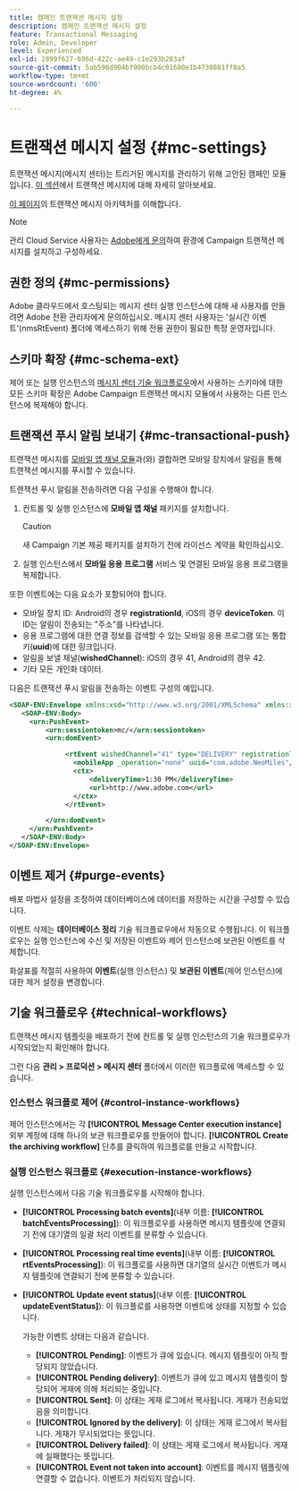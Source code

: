 ```yaml
---
title: 캠페인 트랜잭션 메시지 설정
description: 캠페인 트랜잭션 메시지 설정
feature: Transactional Messaging
role: Admin, Developer
level: Experienced
exl-id: 2899f627-696d-422c-ae49-c1e293b283af
source-git-commit: 5ab598d904bf900bcb4c01680e1b4730881ff8a5
workflow-type: tm+mt
source-wordcount: '600'
ht-degree: 4%

---
```


# 트랜잭션 메시지 설정 {#mc-settings}

트랜잭션 메시지(메시지 센터)는 트리거된 메시지를 관리하기 위해 고안된 캠페인 모듈입니다. [이 섹션](../send/transactional.md)에서 트랜잭션 메시지에 대해 자세히 알아보세요.

[이 페이지](../architecture/architecture.md#transac-msg-archi)의 트랜잭션 메시지 아키텍처를 이해합니다.


>[!NOTE]
>
>관리 Cloud Service 사용자는 [Adobe에게 문의](../start/campaign-faq.md#support)하여 환경에 Campaign 트랜잭션 메시지를 설치하고 구성하세요.

## 권한 정의 {#mc-permissions}

Adobe 클라우드에서 호스팅되는 메시지 센터 실행 인스턴스에 대해 새 사용자를 만들려면 Adobe 전환 관리자에게 문의하십시오. 메시지 센터 사용자는 &#39;실시간 이벤트&#39;(nmsRtEvent) 폴더에 액세스하기 위해 전용 권한이 필요한 특정 운영자입니다.

## 스키마 확장  {#mc-schema-ext}

제어 또는 실행 인스턴스의 [메시지 센터 기술 워크플로우](#technical-workflows)에서 사용하는 스키마에 대한 모든 스키마 확장은 Adobe Campaign 트랜잭션 메시지 모듈에서 사용하는 다른 인스턴스에 복제해야 합니다.

## 트랜잭션 푸시 알림 보내기 {#mc-transactional-push}

트랜잭션 메시지를 [모바일 앱 채널 모듈](../send/push.md)과(와) 결합하면 모바일 장치에서 알림을 통해 트랜잭션 메시지를 푸시할 수 있습니다.

트랜잭션 푸시 알림을 전송하려면 다음 구성을 수행해야 합니다.

1. 컨트롤 및 실행 인스턴스에 **모바일 앱 채널** 패키지를 설치합니다.

   >[!CAUTION]
   >
   >새 Campaign 기본 제공 패키지를 설치하기 전에 라이선스 계약을 확인하십시오.

1. 실행 인스턴스에서 **모바일 응용 프로그램** 서비스 및 연결된 모바일 응용 프로그램을 복제합니다.

또한 이벤트에는 다음 요소가 포함되어야 합니다.

* 모바일 장치 ID: Android의 경우 **registrationId**, iOS의 경우 **deviceToken**. 이 ID는 알림이 전송되는 &quot;주소&quot;를 나타냅니다.
* 응용 프로그램에 대한 연결 정보를 검색할 수 있는 모바일 응용 프로그램 또는 통합 키(**uuid**)에 대한 링크입니다.
* 알림을 보낼 채널(**wishedChannel**): iOS의 경우 41, Android의 경우 42.
* 기타 모든 개인화 데이터.

다음은 트랜잭션 푸시 알림을 전송하는 이벤트 구성의 예입니다.

```xml
<SOAP-ENV:Envelope xmlns:xsd="http://www.w3.org/2001/XMLSchema" xmlns:xsi="http://www.w3.org/2001/XMLSchema-instance" xmlns:SOAP-ENV="http://schemas.xmlsoap.org/soap/envelope/">
   <SOAP-ENV:Body>
     <urn:PushEvent>
         <urn:sessiontoken>mc/</urn:sessiontoken>
         <urn:domEvent>

              <rtEvent wishedChannel="41" type="DELIVERY" registrationToken="2cefnefzef758398493srefzefkzq483974">
                <mobileApp _operation="none" uuid="com.adobe.NeoMiles"/>
                <ctx>
                    <deliveryTime>1:30 PM</deliveryTime>
                    <url>http://www.adobe.com</url>
                </ctx>
              </rtEvent>

         </urn:domEvent>
     </urn:PushEvent>           
   </SOAP-ENV:Body>
</SOAP-ENV:Envelope>
```

## 이벤트 제거 {#purge-events}

배포 마법사 설정을 조정하여 데이터베이스에 데이터를 저장하는 시간을 구성할 수 있습니다.

이벤트 삭제는 **데이터베이스 정리** 기술 워크플로우에서 자동으로 수행됩니다. 이 워크플로우는 실행 인스턴스에 수신 및 저장된 이벤트와 제어 인스턴스에 보관된 이벤트를 삭제합니다.

화살표를 적절히 사용하여 **이벤트**(실행 인스턴스) 및 **보관된 이벤트**(제어 인스턴스)에 대한 제거 설정을 변경합니다.


## 기술 워크플로우 {#technical-workflows}

트랜잭션 메시지 템플릿을 배포하기 전에 컨트롤 및 실행 인스턴스의 기술 워크플로우가 시작되었는지 확인해야 합니다.

그런 다음 **관리 > 프로덕션 > 메시지 센터** 폴더에서 이러한 워크플로에 액세스할 수 있습니다.

### 인스턴스 워크플로 제어 {#control-instance-workflows}

제어 인스턴스에서는 각 **[!UICONTROL Message Center execution instance]** 외부 계정에 대해 하나의 보관 워크플로우를 만들어야 합니다. **[!UICONTROL Create the archiving workflow]** 단추를 클릭하여 워크플로를 만들고 시작합니다.

### 실행 인스턴스 워크플로 {#execution-instance-workflows}

실행 인스턴스에서 다음 기술 워크플로우를 시작해야 합니다.

* **[!UICONTROL Processing batch events]**(내부 이름: **[!UICONTROL batchEventsProcessing]**): 이 워크플로우를 사용하면 메시지 템플릿에 연결되기 전에 대기열의 일괄 처리 이벤트를 분류할 수 있습니다.
* **[!UICONTROL Processing real time events]**(내부 이름: **[!UICONTROL rtEventsProcessing]**): 이 워크플로를 사용하면 대기열의 실시간 이벤트가 메시지 템플릿에 연결되기 전에 분류할 수 있습니다.
* **[!UICONTROL Update event status]**(내부 이름: **[!UICONTROL updateEventStatus]**): 이 워크플로를 사용하면 이벤트에 상태를 지정할 수 있습니다.

  가능한 이벤트 상태는 다음과 같습니다.

   * **[!UICONTROL Pending]**: 이벤트가 큐에 있습니다. 메시지 템플릿이 아직 할당되지 않았습니다.
   * **[!UICONTROL Pending delivery]**: 이벤트가 큐에 있고 메시지 템플릿이 할당되어 게재에 의해 처리되는 중입니다.
   * **[!UICONTROL Sent]**: 이 상태는 게재 로그에서 복사됩니다. 게재가 전송되었음을 의미합니다.
   * **[!UICONTROL Ignored by the delivery]**: 이 상태는 게재 로그에서 복사됩니다. 게재가 무시되었다는 뜻입니다.
   * **[!UICONTROL Delivery failed]**: 이 상태는 게재 로그에서 복사됩니다. 게재에 실패했다는 뜻입니다.
   * **[!UICONTROL Event not taken into account]**: 이벤트를 메시지 템플릿에 연결할 수 없습니다. 이벤트가 처리되지 않습니다.
